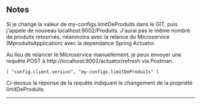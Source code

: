 Notes
---
Si je change la valeur de my-configs.limitDeProduits  dans le GIT, puis j'appele de nouveau localhost:9002/Produits. 
J'aurai pas le même nombre de produits retournés, néanmoins avec la relance du Microservice (MproduitsApplication) avec la dependance Spring Actuator.

Au lieu de relancer le Microservice manuellement, je peux envoyer une requête POST à http://localhost:9002/actuator/refresh via Postman.

`[
  "config.client.version",
  "my-configs.limitDeProduits"
]`
<br>
<p>
Ci-dessus la réponse de la requête indiquant le changement de la propriété limitDeProduits
</p>

---
